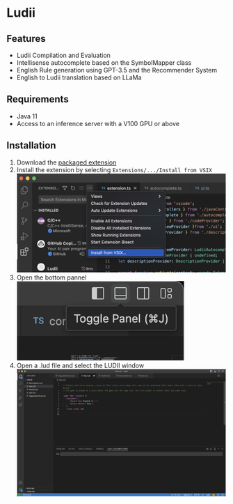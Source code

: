 # Ludii

## Features

 * Ludii Compilation and Evaluation
 * Intellisense autocomplete based on the SymbolMapper class
 * English Rule generation using GPT-3.5 and the Recommender System
 * English to Ludii translation based on LLaMa

## Requirements

* Java 11
* Access to an inference server with a V100 GPU or above

## Installation
 1. Download the [packaged extension](https://drive.google.com/file/d/1l_D2bjYn0Eqw3eaYgnJOyqlXLIfpsRS3/view?usp=sharing)
 2. Install the extension by selecting `Extensions/.../Install from VSIX` ![Intallation example](readme_media/install-vsix.png)
 3. Open the bottom pannel ![Example of opening the pannel](readme_media/toggle-pannel.png)
 4. Open a .lud file and select the LUDII window ![Example of ready editor](readme_media/editor.png)
